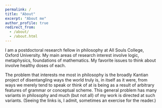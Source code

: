 ```yaml
---
permalink: /
title: "About"
excerpt: "About me"
author_profile: true
redirect_from: 
  - /about/
  - /about.html
---
```

I am a postdoctoral research fellow in philosophy at All Souls College, Oxford University. My main areas of research interest involve logic, metaphysics, foundations of mathematics. My favorite issues to think about involve healthy doses of each. 

The problem that interests me most in philosophy is the broadly Kantian project of disentangling ways the world truly is, in itself as it were, from ways we merely tend to speak or think of at is being as a result of arbitrary features of grammar or conceptual scheme. This general problem has many variants in philosophy and much (but not all) of my work is directed at such variants. (Seeing the links is, I admit, sometimes an exercise for the reader.)